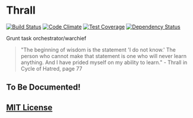 Thrall
======

[![Build Status](https://travis-ci.org/Xiphe/Thrall.svg?branch=master)](https://travis-ci.org/Xiphe/Thrall)
[![Code Climate](https://codeclimate.com/github/Xiphe/Thrall/badges/gpa.svg)](https://codeclimate.com/github/Xiphe/Thrall)
[![Test Coverage](https://codeclimate.com/github/Xiphe/Thrall/badges/coverage.svg)](https://codeclimate.com/github/Xiphe/Thrall/coverage)
[![Dependency Status](https://david-dm.org/Xiphe/Thrall.svg)](https://david-dm.org/Xiphe/Thrall)

Grunt task orchestrator/warchief

> "The beginning of wisdom is the statement 'I do not know.' The person who cannot make that statement is one who will never learn anything. And I have prided myself on my ability to learn." - Thrall in Cycle of Hatred, page 77

To Be Documented!
-----------------


## [MIT License](https://raw.github.com/Xiphe/thrall/master/LICENSE)
